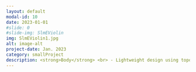 ```yaml
---
layout: default
modal-id: 10
date: 2023-01-01
#slide: 0
#slide-img: SlmEViolin
img: SlmEViolin1.jpg
alt: image-alt
project-date: Jan. 2023
category: smallProject
description: <strong>Body</strong> <br> - Lightweight design using topology optimization <br> - (almost) Overhang-free design for 3D-printing <br> - Manufacturing&colon; Laser Powder Bed Fusion <br> - Material&colon; AlSi10Mg <br> - Weight&colon; 156g<br><br>                                               <strong>Neck</strong> <br> - Material&colon; carbon fiber reinforcement polymer (CFRP) <br> - Fiber Orientation&colon; 0/90 on the top and bottom, +-45 by the side for maximum bending stiffness                     <br><br><strong>Rest</strong> <br> - Angle adjustable design <br> - Material&colon; CFRP
---
```

